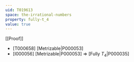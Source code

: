 ```yaml
---
uid: T019613
space: the-irrational-numbers
property: fully-t_4
value: true
---
```

[[Proof]]

* [T000658] [Metrizable|P000053]
* [I000056] [Metrizable|P000053] => [Fully $T_4$|P000035]

